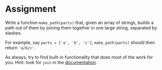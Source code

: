 # Assignment

Write a function `make_path(parts)` that, given an array of strings,
builds a path out of them by joining them together in one large string,
separated by slashes.

For example, say `parts = ['a', 'b', 'c']`, `make_path(parts)`
should then return `'a/b/c'`.

As always, try to find built-in functionality that does most
of the work for you. Hint: look for `join` in the
[documentation](https://docs.python.org/3/library/stdtypes.html#text-sequence-type-str).